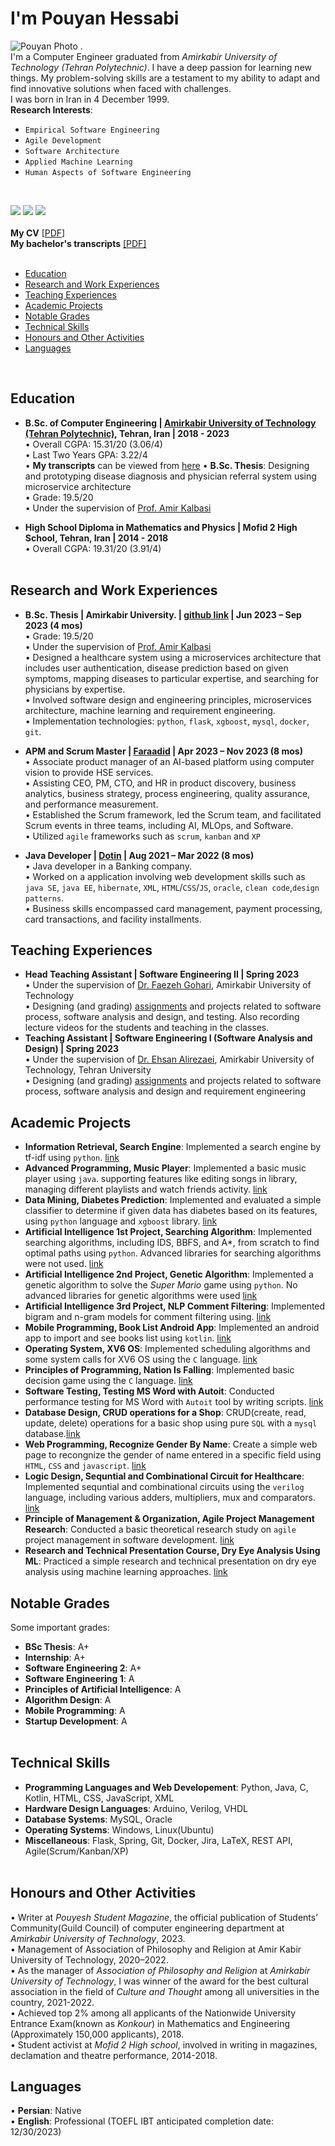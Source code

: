 # I'm Pouyan Hessabi
![Pouyan Photo](https://raw.githubusercontent.com/pouyanhessabi/pouyanhessabi.github.io/main/docs/assets/My-Photo.jpg) .
<br> I'm a Computer Engineer graduated from  _Amirkabir University of Technology (Tehran Polytechnic)_. I have a deep passion for learning new things. My problem-solving skills are a testament to my ability to adapt and find innovative solutions when faced with challenges.<br> 
I was born in Iran in 4 December 1999.<br> 
**Research Interests**: 
* `Empirical Software Engineering`
* `Agile Development`
* `Software Architecture`
* `Applied Machine Learning`
* `Human Aspects of Software Engineering`
<br>

[<img src="https://img.shields.io/badge/Gmail-D14836?style=for-the-badge&logo=gmail&logoColor=white" />](mailto:pouyan.hessabi@gmail.com)
[<img src="https://img.shields.io/badge/GitHub-100000?style=for-the-badge&logo=github&logoColor=white" />](https://github.com/pouyanhessabi)
[<img src="https://img.shields.io/badge/LinkedIn-0077B5?style=for-the-badge&logo=linkedin&logoColor=white" />](https://www.linkedin.com/in/pouyan-hessabi-b0900b216/)
<br>
<br>
**My CV** [[PDF](https://github.com/pouyanhessabi/pouyanhessabi.github.io/blob/main/CV_P.Hessabi.pdf)] <br>
**My bachelor's transcripts** [[PDF]](https://github.com/pouyanhessabi/pouyanhessabi.github.io/blob/main/Unofficial%20Transcript.pdf) <br><br>
- [Education](#education)
- [Research and Work Experiences](#research-and-work-experiences)
- [Teaching Experiences](#teaching-experiences)
- [Academic Projects](#academic-projects)
- [Notable Grades](#notable-grades)
- [Technical Skills](#technical-skills)
- [Honours and Other Activities](#honours-and-other-activities)
- [Languages](#languages)
<br>

## Education
* **B.Sc. of Computer Engineering | [Amirkabir University of Technology (Tehran Polytechnic)](https://aut.ac.ir/), Tehran, Iran | 2018 - 2023** <br>
•	Overall CGPA: 15.31/20 (3.06/4) <br>
• Last Two Years GPA: 3.22/4 <br>
• **My transcripts** can be viewed from [here](https://github.com/pouyanhessabi/pouyanhessabi.github.io/blob/main/Unofficial%20Transcript.pdf) 
• **B.Sc. Thesis**: Designing and prototyping disease diagnosis and physician referral system using microservice architecture <br>
• Grade: 19.5/20 <br>
• Under the supervision of [Prof. Amir Kalbasi](https://scholar.google.com/citations?user=oISEZIUAAAAJ&hl=en&oi=ao) <br> 
 
* **High School Diploma in Mathematics and Physics | Mofid 2 High School, Tehran, Iran | 2014 - 2018** <br>
• Overall CGPA: 19.31/20 (3.91/4) <br> <br>

## Research and Work Experiences
* **B.Sc. Thesis | Amirkabir University. | [github link](https://github.com/pouyanhessabi/B.Sc-Project-Healthcare-Microservice) | Jun 2023 – Sep 2023 (4 mos)** <br>
• Grade: 19.5/20 <br>
• Under the supervision of [Prof. Amir Kalbasi](https://scholar.google.com/citations?user=oISEZIUAAAAJ&hl=en&oi=ao) <br> 
• Designed a healthcare system using a microservices architecture that includes user authentication, disease prediction based on given symptoms, mapping diseases to particular expertise, and searching for physicians by expertise.<br>
• Involved software design and engineering principles, microservices architecture, machine learning and requirement engineering.<br>
• Implementation technologies: `python`, `flask`, `xgboost`, `mysql`, `docker`, `git`.<br>

* **APM and Scrum Master | [Faraadid](https://faraadid.com/) | Apr 2023 – Nov 2023 (8 mos)** <br>
 • Associate product manager of an AI-based platform using computer vision to provide HSE services.<br>
 • Assisting CEO, PM, CTO, and HR in product discovery, business analytics, business strategy, process engineering, quality assurance, and performance measurement.<br>
• Established the Scrum framework, led the Scrum team, and facilitated Scrum events in three teams, including AI, MLOps, and Software.<br>
• Utilized `agile` frameworks such as `scrum`, `kanban` and `XP`<br>

 * **Java Developer | [Dotin](https://www.dotin.ir/) | Aug 2021 – Mar 2022 (8 mos)** <br>
 • Java developer in a Banking company.<br>
 • Worked on a application involving web development skills such as `java SE`, `java EE`, `hibernate`, `XML`, `HTML`/`CSS`/`JS`, `oracle`, `clean code`,`design patterns`.<br>
 • Business skills encompassed card management, payment processing, card transactions, and facility installments.<br>

## Teaching Experiences
* **Head Teaching Assistant | Software Engineering II | Spring 2023** <br>
  • Under the supervision of [Dr. Faezeh Gohari](https://scholar.google.com/citations?user=7bpNAlAAAAAJ&hl=en), Amirkabir University of Technology <br>
  • Designing (and grading) [assignments](https://github.com/pouyanhessabi/Software-Engineering-TA) and projects related to software process, software analysis and design, and testing. Also recording lecture videos for the students and teaching in the classes.
* **Teaching Assistant | Software Engineering I (Software Analysis and Design)	 | Spring 2023** <br>
  • Under the supervision of [Dr. Ehsan Alirezaei](https://scholar.google.com/citations?user=oQE-MBQAAAAJ&hl=en&oi=ao), Amirkabir University of Technology, Tehran University <br>
  • Designing (and grading) [assignments](https://github.com/pouyanhessabi/Software-Engineering-TA) and projects related to software process, software analysis and design and requirement engineering<br>

## Academic Projects
* **Information Retrieval, Search Engine**: Implemented a search engine by tf-idf using `python`. [link](https://github.com/pouyanhessabi/Search-Engine-IR-Project) <br>
* **Advanced Programming, Music Player**: Implemented a basic music player using `java`. supporting features like editing songs in library, managing different playlists and watch friends activity. [link](https://github.com/pouyanhessabi/JPotify-java-spotify) <br>
* **Data Mining, Diabetes Prediction**: Implemented and evaluated a simple classifier to determine if given data has diabetes based on its features, using `python` language and `xgboost` library. [link](https://github.com/pouyanhessabi/Diabetes-Prediction-DM-Project) <br>
* **Artificial Intelligence 1st Project, Searching Algorithm**:  Implemented searching algorithms, including IDS, BBFS, and A*, from scratch to find optimal paths using `python`. Advanced libraries for searching algorithms were not used. [link](https://github.com/pouyanhessabi/Searching-Algorithms-IDS-BBFS-AStar) <br>
* **Artificial Intelligence 2nd Project, Genetic Algorithm**: Implemented a genetic algorithm to solve the _Super Mario_ game using `python`. No advanced libraries for genetic algorithms were used [link](https://github.com/pouyanhessabi/Genetic-Algorithm) <br>
* **Artificial Intelligence 3rd Project, NLP Comment Filtering**: Implemented bigram and n-gram models for comment filtering using. [link](https://github.com/pouyanhessabi/NLP-Comment-Filtering) <br>
* **Mobile Programming, Book List Android App**: Implemented an android app to import and see books list using `kotlin`. [link](https://github.com/pouyanhessabi/Book-List-App) <br>
* **Operating System, XV6 OS**: Implemented scheduling algorithms and some system calls for XV6 OS using the `C` language. [link](https://github.com/pouyanhessabi/XV6-OS) <br>
* **Principles of Programming, Nation Is Falling**: Implemented basic decision game using the `C` language. [link](https://github.com/pouyanhessabi/BasicProgramming-final-project) <br>
* **Software Testing, Testing MS Word with Autoit**: Conducted performance testing for MS Word with `Autoit` tool by writing scripts. [link](https://github.com/pouyanhessabi/Software-Testing-Autoit) <br>
* **Database Design, CRUD operations for a Shop**: CRUD(create, read, update, delete) operations for a basic shop using pure `SQL` with a `mysql` database.[link](https://github.com/pouyanhessabi/Database-Project-Shop) <br>
* **Web Programming, Recognize Gender By Name**: Create a simple web page to recongnize the gender of name entered in a specific field using `HTML`, `CSS` and `javascript`. [link](https://github.com/pouyanhessabi/call-mr-or-ms) <br>
* **Logic Design, Sequntial and Combinational Circuit for Healthcare**: Implemented sequntial and combinational circuits using the `verilog` language, including various adders, multipliers, mux and comparators. [link](https://github.com/pouyanhessabi/LD-final-project) <br>
 * **Principle of Management & Organization, Agile Project Management Research**: Conducted a basic theoretical research study on `agile` project management in software development. [link](https://github.com/pouyanhessabi/Agile-Project-Management-in-software-developement) <br>
* **Research and Technical Presentation Course, Dry Eye Analysis Using ML**:  Practiced a simple research and technical presentation on dry eye analysis using machine learning approaches. [link](https://github.com/pouyanhessabi/Dry-Eye-Basic-Research) <br>
  
## Notable Grades
Some important grades:
* **BSc Thesis**: A+
* **Internship**: A+
* **Software Engineering 2**: A+
* **Software Engineering 1**: A
* **Principles of Artificial Intelligence**: A
* **Algorithm Design**: A
* **Mobile Programming**: A
* **Startup Development**: A
<br> <br>

## Technical Skills
* **Programming Languages and Web Developement**: Python, Java, C, Kotlin, HTML, CSS, JavaScript, XML
* **Hardware Design Languages**: Arduino, Verilog, VHDL
* **Database Systems**: MySQL, Oracle
* **Operating Systems**: Windows, Linux(Ubuntu)
* **Miscellaneous**: Flask, Spring, Git, Docker, Jira, LaTeX, REST API, Agile(Scrum/Kanban/XP)
<br> <br>

## Honours and Other Activities
•	Writer at _Pouyesh Student Magazine_, the official publication of Students’ Community(Guild Council) of computer engineering department at _Amirkabir University of Technology_, 2023. <br>
•	Management of Association of Philosophy and Religion at Amir Kabir University of Technology, 2020–2022. <br>
•	As the manager of _Association of Philosophy and Religion_ at _Amirkabir University of Technology_, I was winner of the award for the best cultural association in the field of _Culture and Thought_ among all universities in the country, 2021-2022. <br>
• Achieved top 2% among all applicants of the Nationwide University Entrance Exam(known as _Konkour_) in Mathematics and Engineering (Approximately 150,000 applicants), 2018.<br>
•	Student activist at _Mofid 2 High school_, involved in writing in magazines, declamation and theatre performance, 2014-2018.	<br>

## Languages
•	**Persian**: Native <br>
•	**English**: Professional (TOEFL IBT anticipated completion date: 12/30/2023) <br>

<!--
## Certificates

### Technical certificates
#### Deep Learning Specialization Coursera (and deeplearning.ai): <br> <br> <img src="https://raw.githubusercontent.com/rzninvo/rzninvo.github.io/main/Certificates/Coursera%20UPVSE4DDZS6F.png" />
---
<details>
<summary>Course 1 (Deep Learning Specialization): Neural Networks and Deep Learning</summary>
<br>
<img src="https://raw.github.com/rzninvo/rzninvo.github.io/main/Certificates/Coursera%20UPVSE4DDZS6F.png" />
</details>

---
<details>
<summary>Course 2: Improving Deep Neural Networks (Deep Learning Specialization): Hyperparameter tuning, Regularization and Optimization</summary>
<br>
<img src="https://raw.github.com/rzninvo/rzninvo.github.io/main/Certificates/Coursera%208HRX8P78EYF6.png" />
</details>

---
<details>
<summary>Course 3 (Deep Learning Specialization): Structuring Machine Learning Projects</summary>
<br>
<img src="https://raw.github.com/rzninvo/rzninvo.github.io/main/Certificates/Coursera%20HHWKVG53JLZC.png" />
</details>

---
<details>
<summary>Course 4 (Deep Learning Specialization): Convolutional Neural Networks</summary>
<br>
<img src="" />
</details>

---
<details>
<summary>Course 5 (Deep Learning Specialization): Sequence Models</summary>
<br>
<img src="" /> <br>
</details>

---
#### Artifical Intelligence and Deep Learning | IPM | SNS2023: <br><br> <img src="https://raw.github.com/rzninvo/rzninvo.github.io/main/Certificates/Roham_Zendehdel_Nobari_SNS2023.jpg" /> 
-->
<br>

